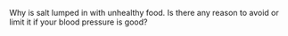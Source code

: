 Why is salt lumped in with unhealthy food. Is there any reason to avoid or limit it if your blood pressure is good?

